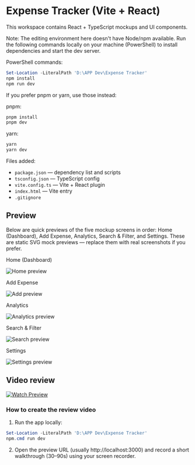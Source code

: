 # Expense Tracker (Vite + React)

This workspace contains React + TypeScript mockups and UI components.

Note: The editing environment here doesn't have Node/npm available. Run the following commands locally on your machine (PowerShell) to install dependencies and start the dev server.

PowerShell commands:

```powershell
Set-Location -LiteralPath 'D:\APP Dev\Expense Tracker'
npm install
npm run dev
```

If you prefer pnpm or yarn, use those instead:

pnpm:
```powershell
pnpm install
pnpm dev
```

yarn:
```powershell
yarn
yarn dev
```

Files added:
- `package.json` — dependency list and scripts
- `tsconfig.json` — TypeScript config
- `vite.config.ts` — Vite + React plugin
- `index.html` — Vite entry
- `.gitignore`

## Preview

Below are quick previews of the five mockup screens in order: Home (Dashboard), Add Expense, Analytics, Search & Filter, and Settings. These are static SVG mock previews — replace them with real screenshots if you prefer.

Home (Dashboard)

![Home preview](./Preview/Home.png)

Add Expense

![Add preview](./Preview/Add.png)

Analytics

![Analytics preview](./Preview/Analytics.png)

Search & Filter

![Search preview](./Preview/Search.png)

Settings

![Settings preview](./Preview/setting.png)

## Video review
[![Watch Preview](./Preview/Home.png)](./Preview/preview.mp4)





### How to create the review video

1. Run the app locally:

```powershell
Set-Location -LiteralPath 'D:\APP Dev\Expense Tracker'
npm.cmd run dev
```

2. Open the preview URL (usually http://localhost:3000) and record a short walkthrough (30–90s) using your screen recorder.


